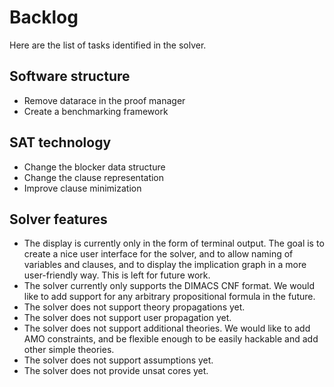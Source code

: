 # Backlog

Here are the list of tasks identified in the solver.

## Software structure

- Remove datarace in the proof manager
- Create a benchmarking framework

## SAT technology

- Change the blocker data structure
- Change the clause representation
- Improve clause minimization

## Solver features

- The display is currently only in the form of terminal output. The goal is to create a nice user interface for the solver, and to allow naming of variables and clauses, and to display the implication graph in a more user-friendly way. This is left for future work.
- The solver currently only supports the DIMACS CNF format. We would like to add support for any arbitrary propositional formula in the future.
- The solver does not support theory propagations yet.
- The solver does not support user propagation yet.
- The solver does not support additional theories. We would like to add AMO constraints, and be flexible enough to be easily hackable and add other simple theories.
- The solver does not support assumptions yet.
- The solver does not provide unsat cores yet.